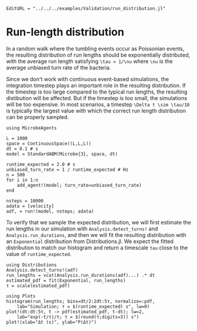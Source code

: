 ```@meta
EditURL = "../../../examples/Validation/run_distribution.jl"
```

# Run-length distribution

In a random walk where the tumbling events occur as Poissonian events,
the resulting distribution of run lengths should be exponentially distributed,
with the average run length satisfying ``\tau = 1/\nu`` where ``\nu`` is
the average unbiased turn rate of the bacteria.

Since we don't work with continuous event-based simulations, the integration
timestep plays an important role in the resulting distribution.
If the timestep is too large compared to the typical run lengths,
the resulting distibution will be affected.
But if the timestep is too small, the simulations will be too expensive.
In most scenarios, a timestep ``\Delta t \sim \tau/10`` is typically the largest
value with which the correct run length distribution can be properly sampled.

````@example run_distribution
using MicrobeAgents

L = 1000
space = ContinuousSpace((L,L,L))
dt = 0.1 # s
model = StandardABM(Microbe{3}, space, dt)

runtime_expected = 2.0 # s
unbiased_turn_rate = 1 / runtime_expected # Hz
n = 500
for i in 1:n
    add_agent!(model; turn_rate=unbiased_turn_rate)
end

nsteps = 10000
adata = [velocity]
adf, = run!(model, nsteps; adata)
````

To verify that we sample the expected distribution, we will first
estimate the run lengths in our simulation with `Analysis.detect_turns!`
and `Analysis.run_durations`, and then we will fit the resulting distribution
with an `Exponential` distribution from Distributions.jl.
We expect the fitted distribution to match our histogram and return a
timescale `tau` close to the value of `runtime_expected`.

````@example run_distribution
using Distributions
Analysis.detect_turns!(adf)
run_lengths = vcat(Analysis.run_durations(adf)...) .* dt
estimated_pdf = fit(Exponential, run_lengths)
τ = scale(estimated_pdf)

using Plots
histogram(run_lengths; bins=dt/2:2dt:5τ, normalize=:pdf,
    lab="Simulation; τ = $(runtime_expected) s", lw=0)
plot!(dt:dt:5τ, t -> pdf(estimated_pdf, t-dt); lw=2,
    lab="exp(-t/τ)/τ; τ = $(round(τ;digits=3)) s")
plot!(xlab="Δt (s)", ylab="P(Δt)")
````

